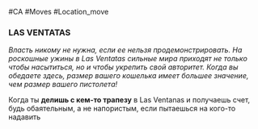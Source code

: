 #CA #Moves #Location_move

### LAS VENTATAS
*Власть никому не нужна, если ее нельзя продемонстрировать. На роскошные ужины в Las Ventatas сильные мира приходят не только чтобы насытиться, но и чтобы укрепить свой авторитет. Когда вы обедаете здесь, размер вашего кошелька имеет большее значение, чем размер вашего пистолета!*

Когда ты **делишь с кем-то трапезу** в Las Ventanas и получаешь счет, будь обаятельным, а не напористым, если пытаешься на кого-то надавить